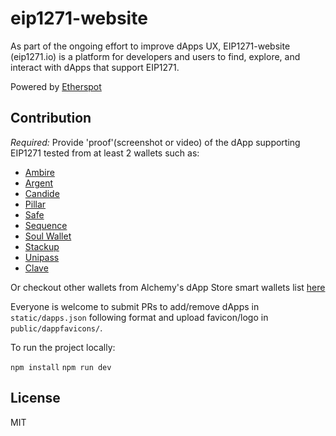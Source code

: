 # eip1271-website

As part of the ongoing effort to improve dApps UX, EIP1271-website (eip1271.io) is a platform for developers and users to find, explore, and interact with dApps that support EIP1271.

Powered by [Etherspot](https://etherspot.io)

## Contribution

*Required:* Provide 'proof'(screenshot or video) of the dApp supporting EIP1271 tested from at least 2 wallets such as:

- [Ambire](https://www.ambire.com/)
- [Argent](https://www.argent.xyz/)
- [Candide](https://www.candidewallet.com/)
- [Pillar](https://www.pillar.fi)
- [Safe](https://safe.global/)
- [Sequence](https://sequence.app/)
- [Soul Wallet](https://www.soulwallet.io/)
- [Stackup](https://www.stackup.sh/)
- [Unipass](https://wallet.unipass.id/)
- [Clave](https://getclave.io/)

 Or checkout other wallets from Alchemy's dApp Store smart wallets list [here](https://www.alchemy.com/best/smart-contract-wallets)

Everyone is welcome to submit PRs to add/remove dApps in `static/dapps.json` following format and upload favicon/logo in `public/dappfavicons/`.

To run the project locally:

 `npm install`
 `npm run dev`


## License

MIT
